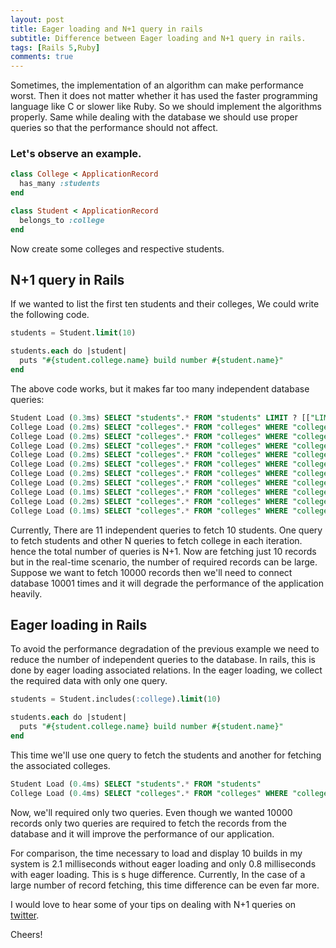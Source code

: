 ```yaml
---
layout: post
title: Eager loading and N+1 query in rails
subtitle: Difference between Eager loading and N+1 query in rails.
tags: [Rails 5,Ruby]
comments: true
---
```



Sometimes, the implementation of an algorithm can make performance worst. Then it does not matter whether it has used the faster programming language like C or slower like Ruby. So we should implement the algorithms properly. Same while dealing with the database we should use proper queries so that the performance should not affect.

### Let's observe an example.

```ruby
class College < ApplicationRecord
  has_many :students
end
```
```ruby
class Student < ApplicationRecord
  belongs_to :college
end
```
Now create some colleges and respective students.

## N+1 query in Rails

If we wanted to list the first ten students and their colleges, We could write the following code.

```sql
students = Student.limit(10)

students.each do |student|
  puts "#{student.college.name} build number #{student.name}"
end
```
The above code works, but it makes far too many independent database queries:

```sql
Student Load (0.3ms) SELECT "students".* FROM "students" LIMIT ? [["LIMIT", 10]]
College Load (0.2ms) SELECT "colleges".* FROM "colleges" WHERE "colleges"."id" = ? LIMIT ? [["id", 1], ["LIMIT", 1]]
College Load (0.2ms) SELECT "colleges".* FROM "colleges" WHERE "colleges"."id" = ? LIMIT ? [["id", 1], ["LIMIT", 1]]
College Load (0.2ms) SELECT "colleges".* FROM "colleges" WHERE "colleges"."id" = ? LIMIT ? [["id", 1], ["LIMIT", 1]]
College Load (0.2ms) SELECT "colleges".* FROM "colleges" WHERE "colleges"."id" = ? LIMIT ? [["id", 1], ["LIMIT", 1]]
College Load (0.2ms) SELECT "colleges".* FROM "colleges" WHERE "colleges"."id" = ? LIMIT ? [["id", 1], ["LIMIT", 1]]
College Load (0.2ms) SELECT "colleges".* FROM "colleges" WHERE "colleges"."id" = ? LIMIT ? [["id", 1], ["LIMIT", 1]]
College Load (0.2ms) SELECT "colleges".* FROM "colleges" WHERE "colleges"."id" = ? LIMIT ? [["id", 2], ["LIMIT", 1]]
College Load (0.1ms) SELECT "colleges".* FROM "colleges" WHERE "colleges"."id" = ? LIMIT ? [["id", 2], ["LIMIT", 1]]
College Load (0.2ms) SELECT "colleges".* FROM "colleges" WHERE "colleges"."id" = ? LIMIT ? [["id", 2], ["LIMIT", 1]]
College Load (0.1ms) SELECT "colleges".* FROM "colleges" WHERE "colleges"."id" = ? LIMIT ? [["id", 2], ["LIMIT", 1]]
```

Currently, There are 11 independent queries to fetch 10 students. One query to fetch students and other N queries to fetch college in each iteration. hence the total number of queries is N+1. Now are fetching just 10 records but in the real-time scenario, the number of required records can be large. Suppose we want to fetch 10000 records then we'll need to connect database 10001 times and it will degrade the performance of the application heavily.

## Eager loading in Rails

To avoid the performance degradation of the previous example we need to reduce the number of independent queries to the database. In rails, this is done by eager loading associated relations. In the eager loading, we collect the required data with only one query.

```sql
students = Student.includes(:college).limit(10)

students.each do |student|
  puts "#{student.college.name} build number #{student.name}"
end
```
This time we'll use one query to fetch the students and another for fetching the associated colleges.
```sql
Student Load (0.4ms) SELECT "students".* FROM "students"
College Load (0.4ms) SELECT "colleges".* FROM "colleges" WHERE "colleges"."id" IN (?, ?, ?, ?) [["id", 1], ["id", 2], ["id", 3], ["id", 4]]
```
Now, we'll required only two queries. Even though we wanted 10000 records only two queries are required to fetch the records from the database and it will improve the performance of our application.

For comparison, the time necessary to load and display 10 builds in my system is 2.1 milliseconds without eager loading and only 0.8 milliseconds with eager loading. This is s huge difference. Currently, In the case of a large number of record fetching, this time difference can be even far more.

I would love to hear some of your tips on dealing with N+1 queries on [twitter](https://twitter.com/Shekharpatil95).

Cheers!
